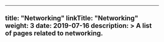 
---
title: "Networking"
linkTitle: "Networking"
weight: 3
date: 2019-07-16
description: >
  A list of pages related to networking.
---
